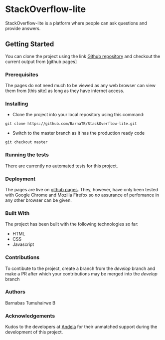 # StackOverflow-lite

StackOverflow-lite is a platform where people can ask questions and provide answers.

## Getting Started

You can clone the project using the link [Github repository](https://github.com/BarnaTB/StackOverflow-lite.git) and checkout the current output from [github pages]

### Prerequisites

The pages do not need much to be viewed as any web browser can view them from [this site] as long as they have internet access.

### Installing

* Clone the project into your local repository using this command:

`git clone https://github.com/BarnaTB/StackOverflow-lite.git`

* Switch to the master branch as it has the production ready code

`git checkout master`

### Running the tests

There are currently no automated tests for this project.

### Deployment

The pages are live on [github pages](). They, however, have only been tested with Google Chrome and Mozilla Firefox so *no* assurance of perfomance in any other browser can be given.

### Built With

The project has been built with the following technologies so far:

* HTML
* CSS
* Javascript

### Contributions

To contibute to the project, create a branch from the *develop* branch and make a PR after which your contributions may be merged into the *develop* branch

### Authors

Barnabas Tumuhairwe B

### Acknowledgements

Kudos to the developers at [Andela](https://andela.com/) for their unmatched support during the development of this project.
